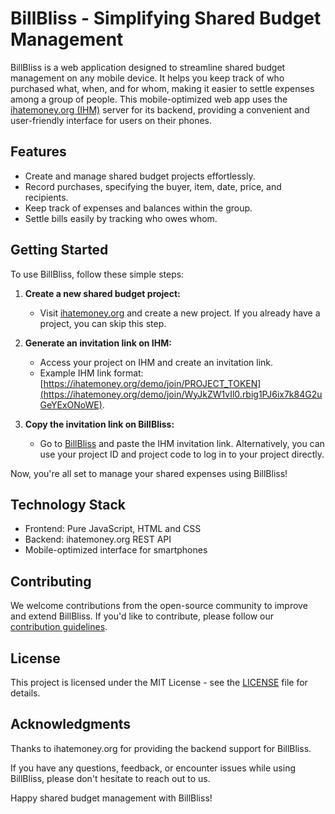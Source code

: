 # BillBliss - Simplifying Shared Budget Management

BillBliss is a web application designed to streamline shared budget management on any mobile device. It helps you keep track of who purchased what, when, and for whom, making it easier to settle expenses among a group of people. This mobile-optimized web app uses the [ihatemoney.org (IHM)](https://ihatemoney.org) server for its backend, providing a convenient and user-friendly interface for users on their phones.

## Features

- Create and manage shared budget projects effortlessly.
- Record purchases, specifying the buyer, item, date, price, and recipients.
- Keep track of expenses and balances within the group.
- Settle bills easily by tracking who owes whom.

## Getting Started

To use BillBliss, follow these simple steps:

1. **Create a new shared budget project:**
   - Visit [ihatemoney.org](https://ihatemoney.org/create) and create a new project. If you already have a project, you can skip this step.

2. **Generate an invitation link on IHM:**
   - Access your project on IHM and create an invitation link.
   - Example IHM link format: [https://ihatemoney.org/demo/join/PROJECT_TOKEN](https://ihatemoney.org/demo/join/WyJkZW1vIl0.rbig1PJ6ix7k84G2uGeYExONoWE).

3. **Copy the invitation link on BillBliss:**
   - Go to [BillBliss](https://turtle6665.github.io/BillBlissAddProject.html) and paste the IHM invitation link. Alternatively, you can use your project ID and project code to log in to your project directly.

Now, you're all set to manage your shared expenses using BillBliss!


## Technology Stack

- Frontend: Pure JavaScript, HTML and CSS
- Backend: ihatemoney.org REST API
- Mobile-optimized interface for smartphones

## Contributing

We welcome contributions from the open-source community to improve and extend BillBliss. If you'd like to contribute, please follow our [contribution guidelines](CONTRIBUTING.md).

## License

This project is licensed under the MIT License - see the [LICENSE](LICENSE) file for details.

## Acknowledgments

Thanks to ihatemoney.org for providing the backend support for BillBliss.

If you have any questions, feedback, or encounter issues while using BillBliss, please don't hesitate to reach out to us.

Happy shared budget management with BillBliss!
